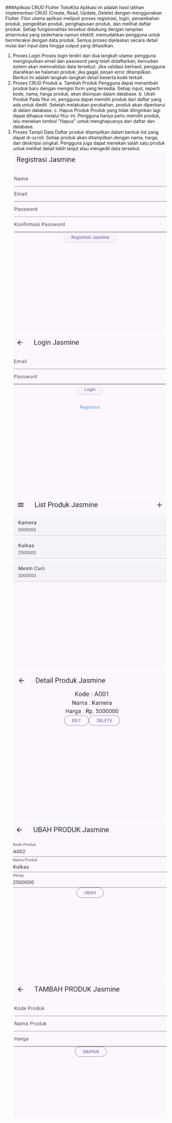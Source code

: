 ###Aplikasi CRUD Flutter TokoKita
Aplikasi ini adalah hasil latihan implementasi CRUD (Create, Read, Update, Delete) dengan menggunakan Flutter. Fitur utama aplikasi meliputi proses registrasi, login, penambahan produk, pengeditan produk, penghapusan produk, dan melihat daftar produk. Setiap fungsionalitas tersebut didukung dengan tampilan antarmuka yang sederhana namun efektif, memudahkan pengguna untuk berinteraksi dengan data produk. Semua proses dijelaskan secara detail mulai dari input data hingga output yang dihasilkan.

1. Proses Login
   Proses login terdiri dari dua langkah utama: pengguna menginputkan email dan password yang telah didaftarkan, kemudian sistem akan memvalidasi data tersebut. Jika validasi berhasil, pengguna diarahkan ke halaman produk; jika gagal, pesan error ditampilkan. Berikut ini adalah langkah-langkah detail beserta kode terkait.
2. Proses CRUD Produk
      a. Tambah Produk
      Pengguna dapat menambah produk baru dengan mengisi form yang tersedia. Setiap input, seperti kode, nama, harga produk, akan disimpan dalam database.
      b. Ubah Produk
      Pada fitur ini, pengguna dapat memilih produk dari daftar yang ada untuk diedit. Setelah melakukan perubahan, produk akan diperbarui di dalam database.
      c. Hapus Produk
      Produk yang tidak diinginkan lagi dapat dihapus melalui fitur ini. Pengguna hanya perlu memilih produk, lalu menekan tombol "Hapus" untuk menghapusnya dari daftar dan database.
3. Proses Tampil Data
   Daftar produk ditampilkan dalam bentuk list yang dapat di-scroll. Setiap produk akan ditampilkan dengan nama, harga, dan deskripsi singkat. Pengguna juga dapat menekan salah satu produk untuk melihat detail lebih lanjut atau mengedit data tersebut.
![img.png](img.png)
![img_1.png](img_1.png)
![img_2.png](img_2.png)
![img_3.png](img_3.png)
![img_4.png](img_4.png)
![img_5.png](img_5.png)